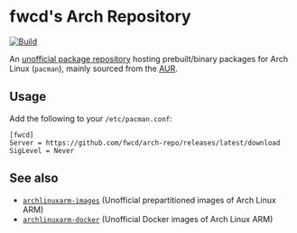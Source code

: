# fwcd's Arch Repository

[![Build](https://github.com/fwcd/arch-repo/actions/workflows/build.yml/badge.svg)](https://github.com/fwcd/arch-repo/actions/workflows/build.yml)

An [unofficial package repository](https://wiki.archlinux.org/title/unofficial_user_repositories) hosting prebuilt/binary packages for Arch Linux (`pacman`), mainly sourced from the [AUR](https://aur.archlinux.org).

## Usage

Add the following to your `/etc/pacman.conf`:

```
[fwcd]
Server = https://github.com/fwcd/arch-repo/releases/latest/download
SigLevel = Never
```

## See also

- [`archlinuxarm-images`](https://github.com/fwcd/archlinuxarm-images.git) (Unofficial prepartitioned images of Arch Linux ARM)
- [`archlinuxarm-docker`](https://github.com/fwcd/archlinuxarm-docker.git) (Unofficial Docker images of Arch Linux ARM)
